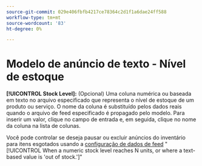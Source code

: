 ```yaml
---
source-git-commit: 029e406fbfb4217ce78364c2d1f1a6dae24ff588
workflow-type: tm+mt
source-wordcount: '83'
ht-degree: 0%

---
```

# Modelo de anúncio de texto - Nível de estoque

**[!UICONTROL Stock Level]:** (Opcional) Uma coluna numérica ou baseada em texto no arquivo especificado que representa o nível de estoque de um produto ou serviço. O nome da coluna é substituído pelos dados reais quando o arquivo de feed especificado é propagado pelo modelo. Para inserir um valor, clique no campo de entrada e, em seguida, clique no nome da coluna na lista de colunas.

Você pode controlar se deseja pausar ou excluir anúncios do inventário para itens esgotados usando a [configuração de dados de feed](/help/search-social-commerce/campaign-management/inventory-feeds/feed-settings-manage.md#feed-data-settings) &quot;[!UICONTROL When a numeric stock level reaches N units, or where a text-based value is 'out of stock.']&quot;
